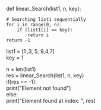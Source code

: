 def linear_Search(list1, n, key):  
  
    # Searching list1 sequentially  
    for i in range(0, n):  
        if (list1[i] == key):  
            return i  
    return -1  
  
  
list1 = [1 ,3, 5, 9,4,7]  
key = 1  
  
n = len(list1)  
res = linear_Search(list1, n, key)  
if(res == -1):  
    print("Element not found")  
else:  
    print("Element found at index: ", res)  
